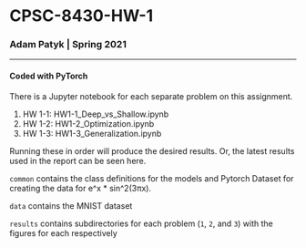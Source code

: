 # CPSC-8430-HW-1
### Adam Patyk | Spring 2021

---
#### Coded with PyTorch

There is a Jupyter notebook for each separate problem on this assignment.

1. HW 1-1: HW1-1_Deep_vs_Shallow.ipynb
1. HW 1-2: HW1-2_Optimization.ipynb
1. HW 1-3: HW1-3_Generalization.ipynb

Running these in order will produce the desired results. Or, the latest results used in the report can be seen here.

`common` contains the class definitions for the models and Pytorch Dataset for creating the data for e^x * sin^2(3πx).

`data` contains the MNIST dataset

`results` contains subdirectories for each problem (`1`, `2`, and `3`) with the figures for each respectively
